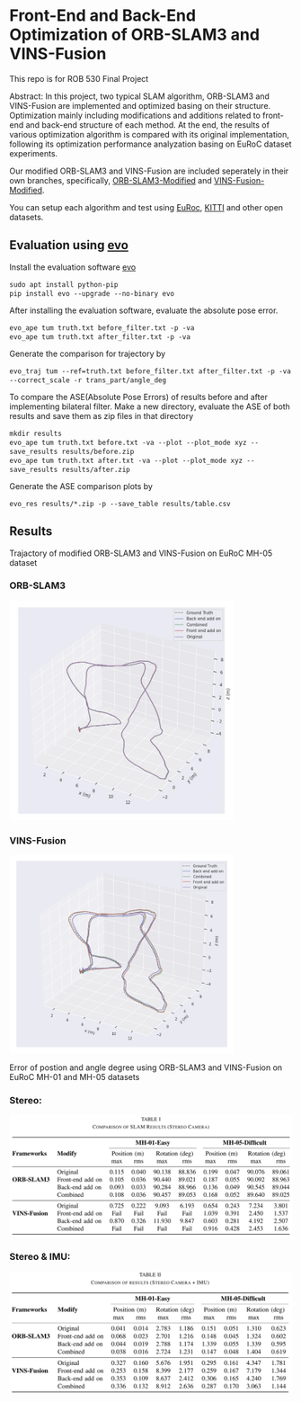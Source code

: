 # Front-End and Back-End Optimization of ORB-SLAM3 and VINS-Fusion
This repo is for ROB 530 Final Project

Abstract: In this project, two typical SLAM algorithm, ORB-SLAM3 and VINS-Fusion are implemented and optimized basing on their structure. Optimization mainly including modifications and additions related to front-end and back-end structure of each method. At the end, the results of various optimization algorithm is compared with its original implementation, following its optimization performance analyzation basing on EuRoC dataset experiments.


Our modified ORB-SLAM3 and VINS-Fusion are included seperately in their own branches, specifically, [ORB-SLAM3-Modified](https://github.com/junhaotu2000/ROB-530-Final-Project/tree/ORB-SLAM3-Modified) and [VINS-Fusion-Modified](https://github.com/junhaotu2000/ROB-530-Final-Project/tree/VINS-Fusion-Modified).

You can setup each algorithm and test using [EuRoc](https://projects.asl.ethz.ch/datasets/doku.php?id=kmavvisualinertialdatasets), [KITTI](https://www.cvlibs.net/datasets/kitti/eval_odometry.php) and other open datasets. 

## Evaluation using [evo](https://github.com/MichaelGrupp/evo)
Install the evaluation software [evo](https://github.com/MichaelGrupp/evo)
```
sudo apt install python-pip 
pip install evo --upgrade --no-binary evo 
```
After installing the evaluation software, evaluate the absolute pose error.
```
evo_ape tum truth.txt before_filter.txt -p -va
evo_ape tum truth.txt after_filter.txt -p -va 
```
Generate the comparison for trajectory by 
```
evo_traj tum --ref=truth.txt before_filter.txt after_filter.txt -p -va --correct_scale -r trans_part/angle_deg
```
To compare the ASE(Absolute Pose Errors) of results before and after implementing bilateral filter. Make a new directory, evaluate the ASE of both results and save them as zip files in that directory 
```
mkdir results
evo_ape tum truth.txt before.txt -va --plot --plot_mode xyz --save_results results/before.zip
evo_ape tum truth.txt after.txt -va --plot --plot_mode xyz --save_results results/after.zip
```
Generate the ASE comparison plots by 
```
evo_res results/*.zip -p --save_table results/table.csv
```

## Results

Trajactory of modified ORB-SLAM3 and VINS-Fusion on EuRoC MH-05 dataset

### ORB-SLAM3
<img src="media/ORB_MH05_Stereo_IMU.jpeg" style="width:400px; height:auto;" />

### VINS-Fusion
<img src="media/VINS-MH05_stetro_IMU.png" style="width:400px; height:auto;" />


Error of postion and angle degree using ORB-SLAM3 and VINS-Fusion on EuRoC MH-01 and MH-05 datasets

### Stereo:
<img src="media/Stereo_results.png" style="width:600px; height:auto;" />

### Stereo & IMU:
<img src="media/Stereo_IMU_results.png" style="width:600px; height:auto;" />
